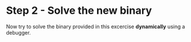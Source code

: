 # Step 2 - Solve the new binary
Now try to solve the binary provided in this excercise **dynamically** using a debugger.